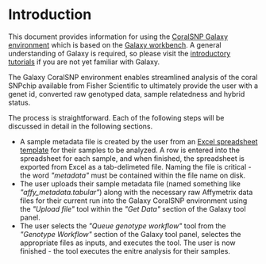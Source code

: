 # Introduction

This document provides information for using the [CoralSNP Galaxy environment](https://coralsnp.science.psu.edu/galaxy)
which is based on the [Galaxy workbench](https://galaxyproject.org/).  A general understanding of Galaxy is required, so please visit
the [introductory tutorials](https://training.galaxyproject.org/training-material/topics/introduction) if you are not yet familiar
with Galaxy.

The Galaxy CoralSNP environment enables streamlined analysis of the coral SNPchip available from Fisher Scientific to ultimately
provide the user with a genet id, converted raw genotyped data, sample relatedness and hybrid status.

The process is straightforward.  Each of the following steps will be discussed in detail in the following sections.

 - A sample metadata file is created by the user from an [Excel spreadsheet template](http://baumslab.org/documents/SNPChip/STAG_Metadata_Template_v3.xlsm) for their samples to be analyzed.  A row is entered into the spreadsheet for each sample, and when finished, the spreadsheet is exported from Excel as a tab-delimeted file.  Naming the file is critical - the word *"metadata"* must be contained within the file name on disk.
 - The user uploads their sample metadata file (named something like *"affy_metadata.tabular"*) along with the necessary raw Affymetrix data files for their current run into the Galaxy CoralSNP environment using the *"Upload file"* tool within the *"Get Data"* section of the Galaxy tool panel.
 - The user selects the *"Queue genotype workflow"* tool from the *"Genotype Workflow"* section of the Galaxy tool panel, selectes the appropriate files as inputs, and executes the tool.  The user is now finished - the tool executes the enitre analysis for their samples.
